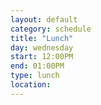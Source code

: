 ```yaml
---
layout: default
category: schedule
title: "Lunch"
day: wednesday
start: 12:00PM
end: 01:00PM
type: lunch
location:
---
```

